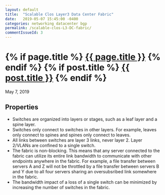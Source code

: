 ```yaml
---
layout: default
title:  "Scalable Clos Layer3 Data Center Fabric"
date:   2019-05-07 15:45:00 -0400
categories: networking datacenter bgp
permalink: /scalable-clos-L3-DC-fabric/
commentIssueId: 3
---
```


<h1 class="entry-title">
{% if page.title %}
    <a href="{{ root_url }}{{ page.url }}">{{ page.title }}</a>
{% endif %}
{% if post.title %}
    <a href="{{ root_url }}{{ post.url }}">{{ post.title }}</a>
{% endif %}
</h1>

May 7, 2019

## Properties
* Switches are organized into layers or stages, such as a leaf layer and a spine layer.
* Switches only connect to switches in other layers.  For example, leaves only connect to spines and spines only connect to leaves.
* All links between switches are layer 3 links, never layer 2.  Layer 2/VLANs are confined to a single switch.
* The fabric is non-blocking.  This means that any server connected to the fabric can utilize its entire link bandwidth to communicate with other endpoints anywhere in the fabric.  For example, a file transfer between servers A and Z will not be throttled by a file transfer between servers B and Y due to all four servers sharing an oversubsribed link somewhere in the fabric.
* The bandwidth impact of a loss of a single switch can be minimized by increasing the number of switches in the fabric.
